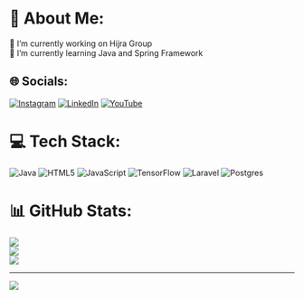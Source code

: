 # 💫 About Me:
🔭 I’m currently working on Hijra Group<br>🌱 I’m currently learning Java and Spring Framework<br>


## 🌐 Socials:
[![Instagram](https://img.shields.io/badge/Instagram-%23E4405F.svg?logo=Instagram&logoColor=white)](https://instagram.com/muhammadalfarizi.t) [![LinkedIn](https://img.shields.io/badge/LinkedIn-%230077B5.svg?logo=linkedin&logoColor=white)](https://linkedin.com/in/muhammad-alfarizi-tazkia) [![YouTube](https://img.shields.io/badge/YouTube-%23FF0000.svg?logo=YouTube&logoColor=white)](https://youtube.com/@ruangdeveloper9776) 

# 💻 Tech Stack:
![Java](https://img.shields.io/badge/java-%23ED8B00.svg?style=for-the-badge&logo=java&logoColor=white) ![HTML5](https://img.shields.io/badge/html5-%23E34F26.svg?style=for-the-badge&logo=html5&logoColor=white) ![JavaScript](https://img.shields.io/badge/javascript-%23323330.svg?style=for-the-badge&logo=javascript&logoColor=%23F7DF1E) ![TensorFlow](https://img.shields.io/badge/TensorFlow-%23FF6F00.svg?style=for-the-badge&logo=TensorFlow&logoColor=white) ![Laravel](https://img.shields.io/badge/laravel-%23FF2D20.svg?style=for-the-badge&logo=laravel&logoColor=white) ![Postgres](https://img.shields.io/badge/postgres-%23316192.svg?style=for-the-badge&logo=postgresql&logoColor=white)
# 📊 GitHub Stats:
![](https://github-readme-stats.vercel.app/api?username=MuhammadAlfariziTazkia&theme=dark&hide_border=false&include_all_commits=false&count_private=false)<br/>
![](https://github-readme-streak-stats.herokuapp.com/?user=MuhammadAlfariziTazkia&theme=dark&hide_border=false)<br/>
![](https://github-readme-stats.vercel.app/api/top-langs/?username=MuhammadAlfariziTazkia&theme=dark&hide_border=false&include_all_commits=false&count_private=false&layout=compact)

---
[![](https://visitcount.itsvg.in/api?id=MuhammadAlfariziTazkia&icon=0&color=0)](https://visitcount.itsvg.in)

<!-- Proudly created with GPRM ( https://gprm.itsvg.in ) -->
